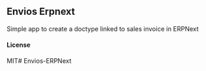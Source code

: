## Envios Erpnext

Simple app to create a doctype linked to sales invoice in ERPNext

#### License

MIT# Envios-ERPNext
